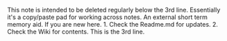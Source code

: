 This note is intended to be deleted regularly below the 3rd line. Essentially it's a copy/paste pad for working across notes. An external short term memory aid.
If you are new here. 1. Check the Readme.md for updates. 2. Check the Wiki for contents.
This is the 3rd line.


